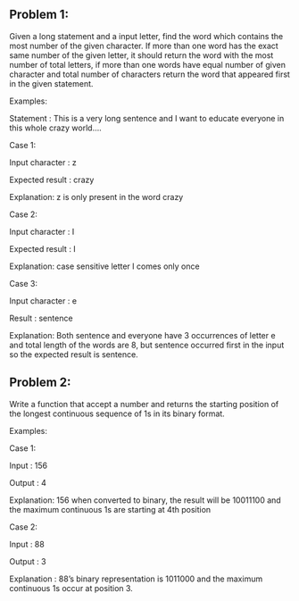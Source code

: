 ## Problem 1:

Given a long statement and a input letter, find the word which contains the most number of the given character. If more than one word has the exact same number of the given letter, it should return the word with the most number of total letters, if more than one words have equal number of given character and total number of characters return the word that appeared first in the given statement.

 

Examples:

Statement : This is a very long sentence and I want to educate everyone in this whole crazy world….

 

Case 1:

Input character : z

Expected result : crazy

Explanation: z is only present in the word crazy

 

Case 2:

Input character : I

Expected result : I

Explanation: case sensitive letter I comes only once

 

Case 3:

Input character : e

Result : sentence

Explanation: Both sentence and everyone have 3 occurrences of letter e and total length of the words are 8, but sentence occurred first in the input so the expected result is sentence.

 

## Problem 2:

Write a function that accept a number and returns the starting position of the longest continuous sequence of 1s in its binary format.

 

Examples:

Case 1:

Input : 156

Output : 4

Explanation: 156 when converted to binary, the result will be 10011100 and the maximum continuous 1s are starting at 4th position

 

Case 2:

Input : 88

Output : 3

Explanation : 88’s binary representation is 1011000 and the maximum continuous 1s occur at position 3.

 
